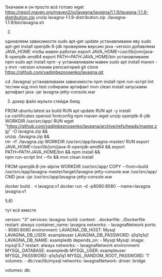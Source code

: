 1)качаем и он просто всё готово
wget https://repo1.maven.org/maven2/io/lavagna/lavagna/1.1.9/lavagna-1.1.9-distribution.zip
unzip lavagna-1.1.9-distribution.zip
./lavagna-1.1.9/bin/lavagna.sh






2)
одновляем зависимости 
sudo apt-get update
устанавливаем яву
sudo apt-get install openjdk-8-jdk
проверяем версию 
java -version
добавляем JAVA_HOME чтобы мавен работал 
export JAVA_HOME=/usr/lib/jvm/java-8-openjdk-amd64
export PATH=$PATH:$JAVA_HOME/bin
устанавливаем npm
sudo apt install npm -y
устанавливаем мавен
sudo apt install maven -y
mvn -version
клоним репозиторий
git clone https://github.com/vadimbeznosenko/lavagna.git

cd ./lavagna/
устанавливаем зависимости 
npm install
npm run-script lint
тестим код 
mvn test
собираем артифакт 
mvn clean install
запускаем артифакт
java -jar lavagna-jetty-console.war


3) докер файл мульти стейдж билд

FROM ubuntu:latest as build
RUN apt update
RUN apt -y install \
    ca-certificates openssl fontconfig npm maven wget unzip openjdk-8-jdk
WORKDIR /usr/src/app/
RUN wget "https://github.com/vadimbeznosenko/lavagna/archive/refs/heads/master.zip" -O lavagna.zip && \
    unzip ./lavagna.zip && \
    rm -rf ./lavagna.zip
WORKDIR /usr/src/app/lavagna-master/
RUN export JAVA_HOME=/usr/lib/jvm/java-8-openjdk-amd64 && export PATH=$PATH:$JAVA_HOME/bin && npm install && \
    npm run-script lint --fix && mvn clean install

FROM openjdk:8-jre-alpine
WORKDIR /usr/src/app/
COPY --from=build /usr/src/app/lavagna-master/target/lavagna-jetty-console.war /usr/src/app/
CMD java -jar /usr/src/app/lavagna-jetty-console.war

docker build . -t lavagna:v1
docker run -d -p8080:8080 --name=lavagna lavagna:v1

5,6)

тут всё вместе

version: "3"
services:
  lavagna:
    build:
      context: .
      dockerfile: ./Dockerfile
    restart: always
    container_name: lavagna
    networks:
    - lavagnaNetwork
    ports:
    - 8080:8080
    environment:
      LAVAGNA_DB_HOST: Mysql
      LAVAGNA_DB_USER: exampleuser
      LAVAGNA_DB_PASSWORD: q1q1q1q1
      LAVAGNA_DB_NAME: exampledb
    depends_on:
    - Mysql
  Mysql:
    image: mysql:5.7
    restart: always
    networks:
    - lavagnaNetwork
    environment:
      MYSQL_DATABASE: exampledb
      MYSQL_USER: exampleuser
      MYSQL_PASSWORD: q1q1q1q1
      MYSQL_RANDOM_ROOT_PASSWORD: '1'
    volumes:
      - db:/var/lib/mysql
networks:
  lavagnaNetwork:
    driver: bridge

volumes:
  db:
